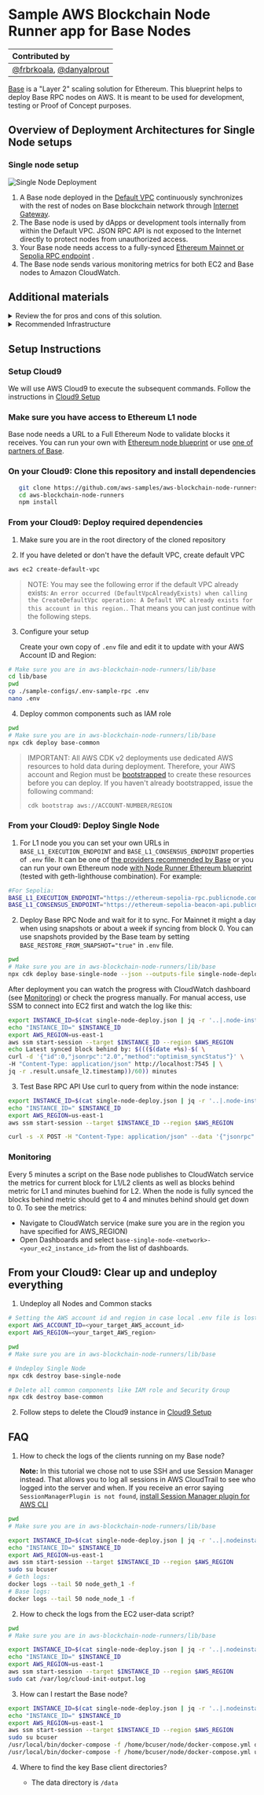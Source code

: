 # Sample AWS Blockchain Node Runner app for Base Nodes

| Contributed by |
|:---------------|
|[@frbrkoala](https://github.com/frbrkoala), [@danyalprout](https://github.com/danyalprout)|

[Base](https://base.org/) is a "Layer 2" scaling solution for Ethereum. This blueprint helps to deploy Base RPC nodes on AWS. It is meant to be used for development, testing or Proof of Concept purposes.

## Overview of Deployment Architectures for Single Node setups

### Single node setup

![Single Node Deployment](./doc/assets/Architecture-SingleNode-v3.png)

1.	A Base node deployed in the [Default VPC](https://docs.aws.amazon.com/vpc/latest/userguide/default-vpc.html) continuously synchronizes with the rest of nodes on Base blockchain network through [Internet Gateway](https://docs.aws.amazon.com/vpc/latest/userguide/VPC_Internet_Gateway.html).
2.	The Base node is used by dApps or development tools internally from within the Default VPC. JSON RPC API is not exposed to the Internet directly to protect nodes from unauthorized access.
3. Your Base node needs access to a fully-synced [Ethereum Mainnet or Sepolia RPC endpoint](https://docs.base.org/tools/node-providers) . 
4. The Base node sends various monitoring metrics for both EC2 and Base nodes to Amazon CloudWatch.

## Additional materials

<details>
<summary>Review the for pros and cons of this solution.</summary>

### Well-Architected Checklist

This is the Well-Architected checklist for Ethereum nodes implementation of the AWS Blockchain Node Runner app. This checklist takes into account questions from the [AWS Well-Architected Framework](https://aws.amazon.com/architecture/well-architected/) which are relevant to this workload. Please feel free to add more checks from the framework if required for your workload.

| Pillar                  | Control                           | Question/Check                                                                   | Remarks          |
|:------------------------|:----------------------------------|:---------------------------------------------------------------------------------|:-----------------|
| Security                | Network protection                | Are there unnecessary open ports in security groups?                             | Please note that port 9222 (TCP/UDP) for Base are open to public to support P2P protocols. We have to rely on the protection mechanisms built into the Base software to protect those ports.   |
|                         |                                   | Traffic inspection                                                               | AWS WAF could be implemented for traffic inspection. Additional charges will apply.  |
|                         | Compute protection                | Reduce attack surface                                                            | This solution uses Amazon Linux 2 AMI. You may choose to run hardening scripts on it.  |
|                         |                                   | Enable people to perform actions at a distance                                   | This solution uses AWS Systems Manager for terminal session, not ssh ports.  |
|                         | Data protection at rest           | Use encrypted Amazon Elastic Block Store (Amazon EBS) volumes                    | This solution uses encrypted Amazon EBS volumes.  |
|                         | Data protection in transit        | Use TLS                                                                          | By design TLS is not used in Base RPC and P2P protocols because the data is considered public. To protect RPC traffic we expose the port only for internal use. |
|                         | Authorization and access control  | Use instance profile with Amazon Elastic Compute Cloud (Amazon EC2) instances    | This solution uses AWS Identity and Access Management (AWS IAM) role instead of IAM user.  |
|                         |                                   | Following principle of least privilege access                                    | In the node, root user is not used (using special user "bcuser" instead).  |
|                         | Application security              | Security focused development practices                                           | cdk-nag is being used with documented suppressions.  |
| Cost optimization       | Service selection                 | Use cost effective resources                                                     | Base nodes works well on ARM architecture and we use Graviton3-powered EC2 instances for better cost effectiveness.  |
|                         | Cost awareness                    | Estimate costs                                                                   | One Base node with on-Demand priced m7g.2xlarge and 3TiB EBS gp3 volume will cost around US$599.27 per month in the US East (N. Virginia) region. Additional charges will apply for Ethereum L1 node and will depend on the service used. |
| Reliability             | Resiliency implementation         | Withstand component failures                                                     | This solution currently does not have high availability and is deployed to a single availability zone.  |
|                         | Data backup                       | How is data backed up?                                                           | The data is not specially backed up. The node will have to re-sync its state from other nodes in the Base network to recover.  |
|                         | Resource monitoring               | How are workload resources monitored?                                            | Resources are being monitored using Amazon CloudWatch dashboards. Amazon CloudWatch custom metrics are being pushed via CloudWatch Agent.  |
| Performance efficiency  | Compute selection                 | How is compute solution selected?                                                | Compute solution is selected based on the recommendations the from Base community to provide stable and cost-effective operations.  |
|                         | Storage selection                 | How is storage solution selected?                                                | Storage solution is selected based on the recommendations the from Base community to provide stable and cost-effective operations.  |
|                         | Architecture selection            | How is the best performance architecture selected?                               | In this solution we try to balance price and performance to achieve better cost efficiency, but not necessarily the best performance.  |
| Operational excellence  | Workload health                   | How is health of workload determined?                                            | We rely on the standard EC2 instance monitoring tool to detect stalled instances.  |
| Sustainability          | Hardware & services               | Select most efficient hardware for your workload                                 | We use ARM-powered EC2 instance type for better cost/performance balance.  |
</details>

<details>
<summary>Recommended Infrastructure</summary>

## Hardware Requirements

**Minimum for Base node sepolia**

- Instance type [m7g.2xlarge](https://aws.amazon.com/ec2/instance-types/m7g/).
- 1500GB EBS gp3 storage with at least 5000 IOPS.

**Recommended for Base node on mainnet**

- Instance type [m7g.2xlarge](https://aws.amazon.com/ec2/instance-types/m7g/).
- 4100GB EBS gp3 storage with at least 5000 IOPS.`

</details>

## Setup Instructions

### Setup Cloud9

We will use AWS Cloud9 to execute the subsequent commands. Follow the instructions in [Cloud9 Setup](../../docs/setup-cloud9.md)

### Make sure you have access to Ethereum L1 node

Base node needs a URL to a Full Ethereum Node to validate blocks it receives. You can run your own with [Ethereum node blueprint](https://aws-samples.github.io/aws-blockchain-node-runners/docs/Blueprints/Ethereum) or use [one of partners of Base](https://docs.base.org/tools/node-providers).

### On your Cloud9: Clone this repository and install dependencies

```bash
   git clone https://github.com/aws-samples/aws-blockchain-node-runners
   cd aws-blockchain-node-runners
   npm install
```

### From your Cloud9: Deploy required dependencies

1. Make sure you are in the root directory of the cloned repository

2. If you have deleted or don't have the default VPC, create default VPC

 ```bash
 aws ec2 create-default-vpc
 ```

   > NOTE:
   > You may see the following error if the default VPC already exists: `An error occurred (DefaultVpcAlreadyExists) when calling the CreateDefaultVpc operation: A Default VPC already exists for this account in this region.`. That means you can just continue with the following steps.

3. Configure your setup

    Create your own copy of `.env` file and edit it to update with your AWS Account ID and Region:
```bash
# Make sure you are in aws-blockchain-node-runners/lib/base
cd lib/base
pwd
cp ./sample-configs/.env-sample-rpc .env
nano .env
```

4. Deploy common components such as IAM role

```bash
pwd
# Make sure you are in aws-blockchain-node-runners/lib/base
npx cdk deploy base-common
```

   > IMPORTANT:
   > All AWS CDK v2 deployments use dedicated AWS resources to hold data during deployment. Therefore, your AWS account and Region must be [bootstrapped](https://docs.aws.amazon.com/cdk/v2/guide/bootstrapping.html) to create these resources before you can deploy. If you haven't already bootstrapped, issue the following command:
   > ```bash
   > cdk bootstrap aws://ACCOUNT-NUMBER/REGION
   > ```

### From your Cloud9: Deploy Single Node

1. For L1 node you you can set your own URLs in `BASE_L1_EXECUTION_ENDPOINT` and `BASE_L1_CONSENSUS_ENDPOINT` properties of `.env` file. It can be one of [the providers recommended by Base](https://docs.base.org/tools/node-providers) or you can run your own Ethereum node [with Node Runner Ethereum blueprint](https://aws-samples.github.io/aws-blockchain-node-runners/docs/Blueprints/Ethereum) (tested with geth-lighthouse combination). For example:

```bash
#For Sepolia:
BASE_L1_EXECUTION_ENDPOINT="https://ethereum-sepolia-rpc.publicnode.com"
BASE_L1_CONSENSUS_ENDPOINT="https://ethereum-sepolia-beacon-api.publicnode.com"
```

2. Deploy Base RPC Node and wait for it to sync. For Mainnet it might a day when using snapshots or about a week if syncing from block 0. You can use snapshots provided by the Base team by setting `BASE_RESTORE_FROM_SNAPSHOT="true"` in `.env` file.

```bash
pwd
# Make sure you are in aws-blockchain-node-runners/lib/base
npx cdk deploy base-single-node --json --outputs-file single-node-deploy.json
```
After deployment you can watch the progress with CloudWatch dashboard (see [Monitoring](#monitoring)) or check the progress manually. For manual access, use SSM to connect into EC2 first and watch the log like this:

```bash
export INSTANCE_ID=$(cat single-node-deploy.json | jq -r '..|.node-instance-id? | select(. != null)')
echo "INSTANCE_ID=" $INSTANCE_ID
export AWS_REGION=us-east-1
aws ssm start-session --target $INSTANCE_ID --region $AWS_REGION
echo Latest synced block behind by: $((($(date +%s)-$( \
curl -d '{"id":0,"jsonrpc":"2.0","method":"optimism_syncStatus"}' \
-H "Content-Type: application/json" http://localhost:7545 | \
jq -r .result.unsafe_l2.timestamp))/60)) minutes
```

3. Test Base RPC API
   Use curl to query from within the node instance:
```bash
export INSTANCE_ID=$(cat single-node-deploy.json | jq -r '..|.node-instance-id? | select(. != null)')
echo "INSTANCE_ID=" $INSTANCE_ID
export AWS_REGION=us-east-1
aws ssm start-session --target $INSTANCE_ID --region $AWS_REGION

curl -s -X POST -H "Content-Type: application/json" --data '{"jsonrpc":"2.0","method":"eth_blockNumber","params":[],"id":1}' http://localhost:8545
```

### Monitoring
Every 5 minutes a script on the Base node publishes to CloudWatch service the metrics for current block for L1/L2 clients as well as blocks behind metric for L1 and minutes buehind for L2. When the node is fully synced the blocks behind metric should get to 4 and minutes behind should get down to 0. To see the metrics:

- Navigate to CloudWatch service (make sure you are in the region you have specified for AWS_REGION)
- Open Dashboards and select `base-single-node-<network>-<your_ec2_instance_id>` from the list of dashboards.

## From your Cloud9: Clear up and undeploy everything

1. Undeploy all Nodes and Common stacks

```bash
# Setting the AWS account id and region in case local .env file is lost
export AWS_ACCOUNT_ID=<your_target_AWS_account_id>
export AWS_REGION=<your_target_AWS_region>

pwd
# Make sure you are in aws-blockchain-node-runners/lib/base

# Undeploy Single Node
npx cdk destroy base-single-node

# Delete all common components like IAM role and Security Group
npx cdk destroy base-common
```

2. Follow steps to delete the Cloud9 instance in [Cloud9 Setup](../../doc/setup-cloud9.md)

## FAQ

1. How to check the logs of the clients running on my Base node?

   **Note:** In this tutorial we chose not to use SSH and use Session Manager instead. That allows you to log all sessions in AWS CloudTrail to see who logged into the server and when. If you receive an error saying `SessionManagerPlugin is not found`, [install Session Manager plugin for AWS CLI](https://docs.aws.amazon.com/systems-manager/latest/userguide/session-manager-working-with-install-plugin.html)

```bash
pwd
# Make sure you are in aws-blockchain-node-runners/lib/base

export INSTANCE_ID=$(cat single-node-deploy.json | jq -r '..|.nodeinstanceid? | select(. != null)')
echo "INSTANCE_ID=" $INSTANCE_ID
export AWS_REGION=us-east-1
aws ssm start-session --target $INSTANCE_ID --region $AWS_REGION
sudo su bcuser
# Geth logs:
docker logs --tail 50 node_geth_1 -f
# Base logs:
docker logs --tail 50 node_node_1 -f
```
2. How to check the logs from the EC2 user-data script?

```bash
pwd
# Make sure you are in aws-blockchain-node-runners/lib/base

export INSTANCE_ID=$(cat single-node-deploy.json | jq -r '..|.nodeinstanceid? | select(. != null)')
echo "INSTANCE_ID=" $INSTANCE_ID
export AWS_REGION=us-east-1
aws ssm start-session --target $INSTANCE_ID --region $AWS_REGION
sudo cat /var/log/cloud-init-output.log
```

3. How can I restart the Base node?

``` bash
export INSTANCE_ID=$(cat single-node-deploy.json | jq -r '..|.nodeinstanceid? | select(. != null)')
echo "INSTANCE_ID=" $INSTANCE_ID
export AWS_REGION=us-east-1
aws ssm start-session --target $INSTANCE_ID --region $AWS_REGION
sudo su bcuser
/usr/local/bin/docker-compose -f /home/bcuser/node/docker-compose.yml down && \
/usr/local/bin/docker-compose -f /home/bcuser/node/docker-compose.yml up -d
```
4. Where to find the key Base client directories?

   - The data directory is `/data`
